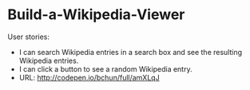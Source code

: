 # Build-a-Wikipedia-Viewer
User stories:
- I can search Wikipedia entries in a search box and see the resulting Wikipedia entries.
- I can click a button to see a random Wikipedia entry.
- URL: http://codepen.io/bchun/full/amXLqJ
